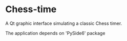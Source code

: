 # Chess-time

A Qt graphic interface simulating a classic Chess timer.

The application depends on 'PySide6' package